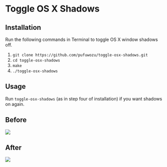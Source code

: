 # Toggle OS X Shadows

## Installation
Run the following commands in Terminal to toggle OS X window shadows off.
1. `git clone https://github.com/pufuwozu/toggle-osx-shadows.git`
2. `cd toggle-osx-shadows`
3. `make`
4. `./toggle-osx-shadows`

## Usage
Run `toggle-osx-shadows` (as in step four of installation) if you want shadows on again.

## Before

![](http://brianmckenna.org/files/toggle-osx-shadows-before.png)

## After

![](http://brianmckenna.org/files/toggle-osx-shadows-after.png)
